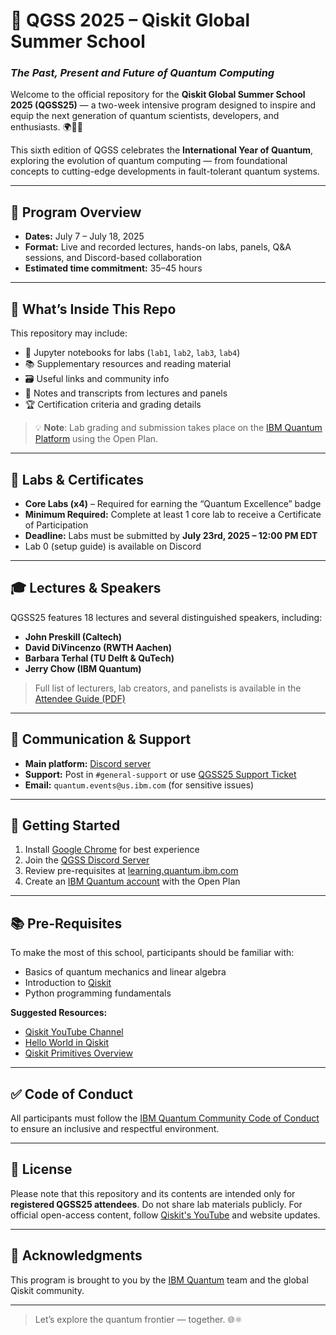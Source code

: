 # 🧠 QGSS 2025 – Qiskit Global Summer School  
### *The Past, Present and Future of Quantum Computing*

Welcome to the official repository for the **Qiskit Global Summer School 2025 (QGSS25)** — a two-week intensive program designed to inspire and equip the next generation of quantum scientists, developers, and enthusiasts. 🌍🧑‍🔬

This sixth edition of QGSS celebrates the **International Year of Quantum**, exploring the evolution of quantum computing — from foundational concepts to cutting-edge developments in fault-tolerant quantum systems.

---

## 📅 Program Overview

- **Dates:** July 7 – July 18, 2025
- **Format:** Live and recorded lectures, hands-on labs, panels, Q&A sessions, and Discord-based collaboration
- **Estimated time commitment:** 35–45 hours

---

## 🧰 What’s Inside This Repo

This repository may include:

- 📓 Jupyter notebooks for labs (`lab1`, `lab2`, `lab3`, `lab4`)
- 📚 Supplementary resources and reading material
- 🗃️ Useful links and community info
- 📝 Notes and transcripts from lectures and panels
- 🏆 Certification criteria and grading details

> 💡 **Note**: Lab grading and submission takes place on the [IBM Quantum Platform](https://quantum.cloud.ibm.com/) using the Open Plan.

---

## 🧪 Labs & Certificates

- **Core Labs (x4)** – Required for earning the “Quantum Excellence” badge
- **Minimum Required:** Complete at least 1 core lab to receive a Certificate of Participation
- **Deadline:** Labs must be submitted by **July 23rd, 2025 – 12:00 PM EDT**
- Lab 0 (setup guide) is available on Discord

---

## 🎓 Lectures & Speakers

QGSS25 features 18 lectures and several distinguished speakers, including:

- **John Preskill (Caltech)**
- **David DiVincenzo (RWTH Aachen)**
- **Barbara Terhal (TU Delft & QuTech)**
- **Jerry Chow (IBM Quantum)**

> Full list of lecturers, lab creators, and panelists is available in the [Attendee Guide (PDF)](./QGSS%202025%20Attendee%20Guide.pdf)

---

## 📢 Communication & Support

- **Main platform:** [Discord server](https://ibm.biz/QGSS25_DISCORD)
- **Support:** Post in `#general-support` or use [QGSS25 Support Ticket](https://ibm.biz/QGSS25-Support)
- **Email:** `quantum.events@us.ibm.com` (for sensitive issues)

---

## 🧭 Getting Started

1. Install [Google Chrome](https://www.google.com/chrome/) for best experience
2. Join the [QGSS Discord Server](https://ibm.biz/QGSS25_DISCORD)
3. Review pre-requisites at [learning.quantum.ibm.com](https://learning.quantum.ibm.com/)
4. Create an [IBM Quantum account](https://quantum.cloud.ibm.com/) with the Open Plan

---

## 📚 Pre-Requisites

To make the most of this school, participants should be familiar with:

- Basics of quantum mechanics and linear algebra
- Introduction to [Qiskit](https://qiskit.org/)
- Python programming fundamentals

**Suggested Resources:**
- [Qiskit YouTube Channel](https://www.youtube.com/@qiskit)
- [Hello World in Qiskit](https://youtu.be/93-zLTppFZw)
- [Qiskit Primitives Overview](https://youtu.be/35ykEg3fG4c)

---

## ✅ Code of Conduct

All participants must follow the [IBM Quantum Community Code of Conduct](https://github.com/Qiskit/qiskit/blob/master/CODE_OF_CONDUCT.md) to ensure an inclusive and respectful environment.

---

## 📄 License

Please note that this repository and its contents are intended only for **registered QGSS25 attendees**. Do not share lab materials publicly. For official open-access content, follow [Qiskit's YouTube](https://www.youtube.com/@qiskit) and website updates.

---

## 🤝 Acknowledgments

This program is brought to you by the [IBM Quantum](https://quantum.ibm.com/) team and the global Qiskit community.

---

> Let’s explore the quantum frontier — together. 🌐⚛️



